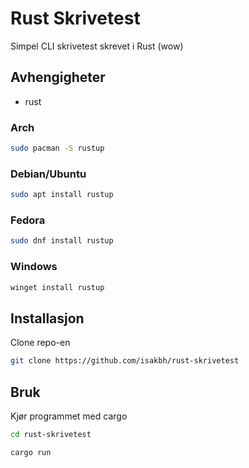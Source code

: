 # Rust Skrivetest
Simpel CLI skrivetest skrevet i Rust (wow)

## Avhengigheter
* rust
### Arch
```sh
sudo pacman -S rustup
```
### Debian/Ubuntu
```sh
sudo apt install rustup
```
### Fedora
```sh
sudo dnf install rustup
```
### Windows
```sh
winget install rustup
```

## Installasjon
Clone repo-en
```bash
git clone https://github.com/isakbh/rust-skrivetest
```

## Bruk
Kjør programmet med cargo
```bash
cd rust-skrivetest
```

```bash
cargo run
```

